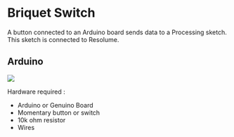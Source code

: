 # Briquet Switch

A button connected to an Arduino board sends data to a Processing sketch. This sketch is connected to Resolume.

## Arduino 

![](https://www.arduino.cc/en/uploads/Tutorial/button.png)

Hardware required :
- Arduino or Genuino Board
- Momentary button or switch
- 10k ohm resistor
- Wires